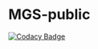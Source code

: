 # MGS-public
[![Codacy Badge](https://api.codacy.com/project/badge/Grade/4763a876682f4f36af7240b4c92882a6)](https://app.codacy.com/gh/robinthibaut/MGS-public?utm_source=github.com&utm_medium=referral&utm_content=robinthibaut/MGS-public&utm_campaign=Badge_Grade_Settings)